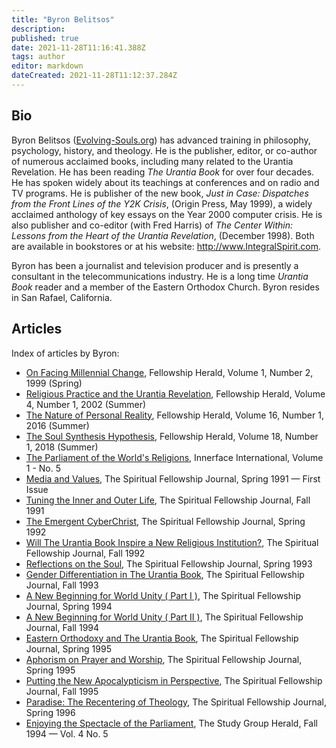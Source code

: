 ```yaml
---
title: "Byron Belitsos"
description:
published: true
date: 2021-11-28T11:16:41.388Z
tags: author
editor: markdown
dateCreated: 2021-11-28T11:12:37.284Z
---
```


## Bio

Byron Belitsos ([Evolving-Souls.org](http://evolving-souls.org/)) has advanced training in philosophy, psychology, history, and theology. He is the publisher, editor, or co-author of numerous acclaimed books, including many related to the Urantia Revelation. He has been reading _The Urantia Book_ for over four decades. He has spoken widely about its teachings at conferences and on radio and TV programs. He is publisher of the new book, _Just in Case: Dispatches from the Front Lines of the Y2K Crisis_, (Origin Press, May 1999), a widely acclaimed anthology of key essays on the Year 2000 computer crisis. He is also publisher and co-editor (with Fred Harris) of _The Center Within: Lessons from the Heart of the Urantia Revelation_, (December 1998). Both are available in bookstores or at his website: http://www.IntegralSpirit.com.

Byron has been a journalist and television producer and is presently a consultant in the telecommunications industry. He is a long time _Urantia Book_ reader and a member of the Eastern Orthodox Church. Byron resides in San Rafael, California.

## Articles

Index of articles by Byron:

- [On Facing Millennial Change](/en/article/Byron_Belitsos/On_facing_millenial_change), Fellowship Herald, Volume 1, Number 2, 1999 (Spring)
- [Religious Practice and the Urantia Revelation](/en/article/Byron_Belitsos/Religious_Practice_and_the_Urantia_Revelation), Fellowship Herald, Volume 4, Number 1, 2002 (Summer)
- [The Nature of Personal Reality](/en/article/Byron_Belitsos/The_Nature_of_Personal_Reality), Fellowship Herald, Volume 16, Number 1, 2016 (Summer)
- [The Soul Synthesis Hypothesis](/en/article/Byron_Belitsos/The_Soul_Synthesis_Hypothesis), Fellowship Herald, Volume 18, Number 1, 2018 (Summer)
- [The Parliament of the World's Religions](/en/article/Byron_Belitsos/The_Parliament_of_The_Worlds_Religions), Innerface International, Volume 1 - No. 5
- [Media and Values](/en/article/Byron_Belitsos/Media_and_Values), The Spiritual Fellowship Journal, Spring 1991 — First Issue
- [Tuning the Inner and Outer Life](/en/article/Byron_Belitsos/Tuning_the_Inner_and_Outer_Life), The Spiritual Fellowship Journal, Fall 1991
- [The Emergent CyberChrist](/en/article/Byron_Belitsos/The_Emergent_CyberChrist), The Spiritual Fellowship Journal, Spring 1992
- [Will The Urantia Book Inspire a New Religious Institution?](/en/article/Byron_Belitsos/Will_UB_Inspire_a_New_Religious_Institution), The Spiritual Fellowship Journal, Fall 1992
- [Reflections on the Soul](/en/article/Byron_Belitsos/Reflections_on_the_Soul), The Spiritual Fellowship Journal, Spring 1993
- [Gender Differentiation in The Urantia Book](/en/article/Byron_Belitsos/Gender_Differentiation_in_UB), The Spiritual Fellowship Journal, Fall 1993
- [A New Beginning for World Unity ( Part I )](/en/article/Byron_Belitsos/A_New_Beginning_for_World_Unity_Part_I), The Spiritual Fellowship Journal, Spring 1994
- [A New Beginning for World Unity ( Part II )](/en/article/Byron_Belitsos/A_New_Beginning_for_World_Unity_Part_II), The Spiritual Fellowship Journal, Fall 1994
- [Eastern Orthodoxy and The Urantia Book](/en/article/Byron_Belitsos/Eastern_Orthodoxy_and_UB), The Spiritual Fellowship Journal, Spring 1995
- [Aphorism on Prayer and Worship](/en/article/Byron_Belitsos/Aphorism_on_Prayer_and_Worship), The Spiritual Fellowship Journal, Spring 1995
- [Putting the New Apocalypticism in Perspective](/en/article/Byron_Belitsos/Putting_the_New_Apocalypticism_in_Perspective), The Spiritual Fellowship Journal, Fall 1995
- [Paradise: The Recentering of Theology](/en/article/Byron_Belitsos/Paradise_The_Recentering_of_Theology), The Spiritual Fellowship Journal, Spring 1996
- [Enjoying the Spectacle of the Parliament](/en/article/Byron_Belitsos/Enjoying_the_Spectacle_of_the_Parliament), The Study Group Herald, Fall 1994 — Vol. 4 No. 5
